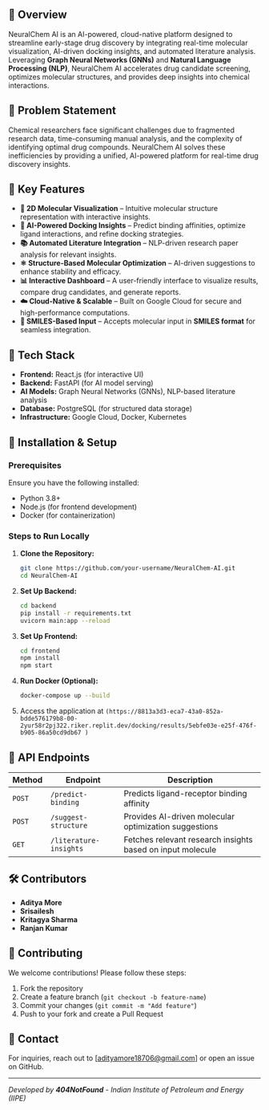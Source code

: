## 🚀 Overview
NeuralChem AI is an AI-powered, cloud-native platform designed to streamline early-stage drug discovery by integrating real-time molecular visualization, AI-driven docking insights, and automated literature analysis. Leveraging **Graph Neural Networks (GNNs)** and **Natural Language Processing (NLP)**, NeuralChem AI accelerates drug candidate screening, optimizes molecular structures, and provides deep insights into chemical interactions.

## 🧪 Problem Statement
Chemical researchers face significant challenges due to fragmented research data, time-consuming manual analysis, and the complexity of identifying optimal drug compounds. NeuralChem AI solves these inefficiencies by providing a unified, AI-powered platform for real-time drug discovery insights.

## 🎯 Key Features
- **🔬 2D Molecular Visualization** – Intuitive molecular structure representation with interactive insights.
- **🤖 AI-Powered Docking Insights** – Predict binding affinities, optimize ligand interactions, and refine docking strategies.
- **📚 Automated Literature Integration** – NLP-driven research paper analysis for relevant insights.
- **⚛️ Structure-Based Molecular Optimization** – AI-driven suggestions to enhance stability and efficacy.
- **📊 Interactive Dashboard** – A user-friendly interface to visualize results, compare drug candidates, and generate reports.
- **☁️ Cloud-Native & Scalable** – Built on Google Cloud for secure and high-performance computations.
- **📎 SMILES-Based Input** – Accepts molecular input in **SMILES format** for seamless integration.

## 🔧 Tech Stack
- **Frontend:** React.js (for interactive UI)
- **Backend:** FastAPI (for AI model serving)
- **AI Models:** Graph Neural Networks (GNNs), NLP-based literature analysis
- **Database:** PostgreSQL (for structured data storage)
- **Infrastructure:** Google Cloud, Docker, Kubernetes

## 📌 Installation & Setup
### Prerequisites
Ensure you have the following installed:
- Python 3.8+
- Node.js (for frontend development)
- Docker (for containerization)

### Steps to Run Locally
1. **Clone the Repository:**
   ```sh
   git clone https://github.com/your-username/NeuralChem-AI.git
   cd NeuralChem-AI
   ```
2. **Set Up Backend:**
   ```sh
   cd backend
   pip install -r requirements.txt
   uvicorn main:app --reload
   ```
3. **Set Up Frontend:**
   ```sh
   cd frontend
   npm install
   npm start
   ```
4. **Run Docker (Optional):**
   ```sh
   docker-compose up --build
   ```
5. Access the application at `(https://8813a3d3-eca7-43a0-852a-bdde576179b8-00-2yur58r2pj322.riker.replit.dev/docking/results/5ebfe03e-e25f-476f-b905-86a50cd9db67 )`

## 📜 API Endpoints
| Method | Endpoint | Description |
|--------|---------|-------------|
| `POST` | `/predict-binding` | Predicts ligand-receptor binding affinity |
| `POST` | `/suggest-structure` | Provides AI-driven molecular optimization suggestions |
| `GET` | `/literature-insights` | Fetches relevant research insights based on input molecule |

## 🛠 Contributors
- **Aditya More** 
- **Srisailesh** 
- **Kritagya Sharma** 
- **Ranjan Kumar** 

## 🤝 Contributing
We welcome contributions! Please follow these steps:
1. Fork the repository
2. Create a feature branch (`git checkout -b feature-name`)
3. Commit your changes (`git commit -m "Add feature"`)
4. Push to your fork and create a Pull Request

## 📧 Contact
For inquiries, reach out to [adityamore18706@gmail.com] or open an issue on GitHub.

---
_Developed by **404NotFound** - Indian Institute of Petroleum and Energy (IIPE)_
